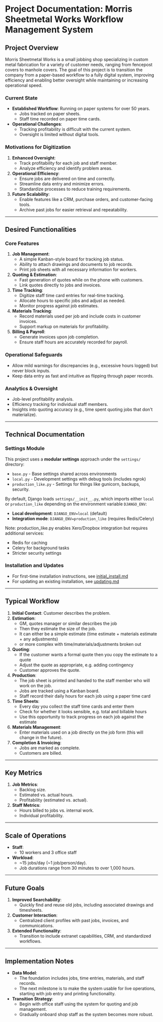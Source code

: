 # Project Documentation: Morris Sheetmetal Works Workflow Management System

## **Project Overview**

Morris Sheetmetal Works is a small jobbing shop specializing in custom metal fabrication for a variety of customer needs, ranging from fencepost covers to manhole covers. The goal of this project is to transition the company from a paper-based workflow to a fully digital system, improving efficiency and enabling better oversight while maintaining or increasing operational speed.

### **Current State**

- **Established Workflow**: Running on paper systems for over 50 years.
    - Jobs tracked on paper sheets.
    - Staff time recorded on paper time cards.
- **Operational Challenges**:
    - Tracking profitability is difficult with the current system.
    - Oversight is limited without digital tools.

### **Motivations for Digitization**

1. **Enhanced Oversight**:
    - Track profitability for each job and staff member.
    - Analyze efficiency and identify problem areas.
2. **Operational Efficiency**:
    - Ensure jobs are delivered on time and correctly.
    - Streamline data entry and minimize errors.
    - Standardize processes to reduce training requirements.
3. **Future Scalability**:
    - Enable features like a CRM, purchase orders, and customer-facing tools.
    - Archive past jobs for easier retrieval and repeatability.

---

## **Desired Functionalities**

### **Core Features**

1. **Job Management**:
    - A simple Kanban-style board for tracking job status.
    - Ability to attach drawings and documents to job records.
    - Print job sheets with all necessary information for workers.
2. **Quoting & Estimation**:
    - Fast generation of quotes while on the phone with customers.
    - Link quotes directly to jobs and invoices.
3. **Time Tracking**:
    - Digitize staff time card entries for real-time tracking.
    - Allocate hours to specific jobs and adjust as needed.
    - Monitor progress against job estimates.
4. **Materials Tracking**:
    - Record materials used per job and include costs in customer invoices.
    - Support markup on materials for profitability.
5. **Billing & Payroll**:
    - Generate invoices upon job completion.
    - Ensure staff hours are accurately recorded for payroll.

### **Operational Safeguards**

- Allow mild warnings for discrepancies (e.g., excessive hours logged) but never block inputs.
- Keep data entry as fast and intuitive as flipping through paper records.

### **Analytics & Oversight**

- Job-level profitability analysis.
- Efficiency tracking for individual staff members.
- Insights into quoting accuracy (e.g., time spent quoting jobs that don't materialize).

---

## **Technical Documentation**

### **Settings Module**

This project uses a **modular settings** approach under the `settings/` directory:

- `base.py` - Base settings shared across environments
- `local.py` - Development settings with debug tools (includes ngrok)
- `production_like.py` - Settings for things like gunicorn, backups, security.

By default, Django loads `settings/__init__.py`, which imports either `local` or `production_like` depending on the environment variable `DJANGO_ENV`:

- **Local development**: `DJANGO_ENV=local` (default)
- **Integration mode**: `DJANGO_ENV=production_like` (requires Redis/Celery)

Note: production_like.py enables Xero/Dropbox integration but requires additional services:
- Redis for caching
- Celery for background tasks
- Stricter security settings

### **Installation and Updates**

- For first-time installation instructions, see [initial_install.md](initial_install.md)
- For updating an existing installation, see [updating.md](updating.md)

---

## **Typical Workflow**

1. **Initial Contact**: Customer describes the problem.
2. **Estimation**: 
    - GM, quotes manager or similar describes the job 
    - Then they estimate the size of the job.
    - It can either be a simple estimate (time estimate + materials estimate + any adjustments)
    - or more complex with time/materials/adjustments broken out
2. **Quoting**:
    - If the customer wants a formal quote then you copy the estimate to a quote 
    - Adjust the quote as appropriate, e.g. adding contingency
    - Customer approves the quote.
3. **Production**:
    - The job sheet is printed and handed to the staff member who will work on the job.
    - Jobs are tracked using a Kanban board.
    - Staff record their daily hours for each job using a paper time card
3. **Time Sheets**:
    - Every day you collect the staff time cards and enter them
    - Check for whether it looks sensible, e.g. total and billable hours
    - Use this opportunity to track progress on each job against the estimate
5. **Materials Management**:
    - Enter materials used on a job directly on the job form (this will change in the future).
6. **Completion & Invoicing**:
    - Jobs are marked as complete.
    - Customers are billed.

---

## **Key Metrics**

1. **Job Metrics**:
    - Backlog size.
    - Estimated vs. actual hours.
    - Profitability (estimated vs. actual).
2. **Staff Metrics**:
    - Hours billed to jobs vs. internal work.
    - Individual profitability.

---

## **Scale of Operations**

- **Staff**:
    - 10 workers and 3 office staff
- **Workload**:
    - ~15 jobs/day (~1 job/person/day).
    - Job durations range from 30 minutes to over 1,000 hours.

---

## **Future Goals**

1. **Improved Searchability**:
    - Quickly find and reuse old jobs, including associated drawings and timesheets.
2. **Customer Interaction**:
    - Centralized client profiles with past jobs, invoices, and communications.
3. **Extended Functionality**:
    - Transition to include extranet capabilities, CRM, and standardized workflows.

---

## **Implementation Notes**

- **Data Model**:
    - The foundation includes jobs, time entries, materials, and staff records.
    - The next milestone is to make the system usable for live operations, starting with job entry and printing functionality.
- **Transition Strategy**:
    - Begin with office staff using the system for quoting and job management.
    - Gradually onboard shop staff as the system becomes more robust.